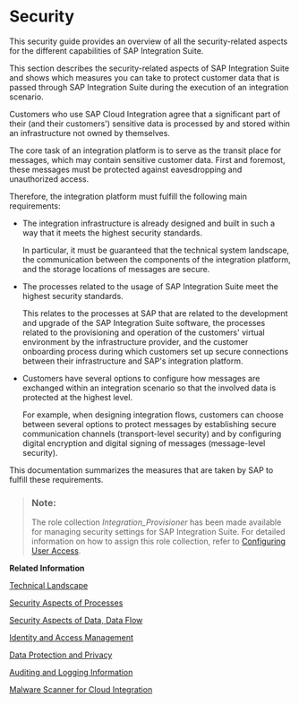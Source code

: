 <!-- loioa58b2400b3094009988a53b0a63b455a -->

# Security

This security guide provides an overview of all the security-related aspects for the different capabilities of SAP Integration Suite.



This section describes the security-related aspects of SAP Integration Suite and shows which measures you can take to protect customer data that is passed through SAP Integration Suite during the execution of an integration scenario.

Customers who use SAP Cloud Integration agree that a significant part of their \(and their customers'\) sensitive data is processed by and stored within an infrastructure not owned by themselves.

The core task of an integration platform is to serve as the transit place for messages, which may contain sensitive customer data. First and foremost, these messages must be protected against eavesdropping and unauthorized access.

Therefore, the integration platform must fulfill the following main requirements:

-   The integration infrastructure is already designed and built in such a way that it meets the highest security standards.

    In particular, it must be guaranteed that the technical system landscape, the communication between the components of the integration platform, and the storage locations of messages are secure.

-   The processes related to the usage of SAP Integration Suite meet the highest security standards.

    This relates to the processes at SAP that are related to the development and upgrade of the SAP Integration Suite software, the processes related to the provisioning and operation of the customers' virtual environment by the infrastructure provider, and the customer onboarding process during which customers set up secure connections between their infrastructure and SAP's integration platform.

-   Customers have several options to configure how messages are exchanged within an integration scenario so that the involved data is protected at the highest level.

    For example, when designing integration flows, customers can choose between several options to protect messages by establishing secure communication channels \(transport-level security\) and by configuring digital encryption and digital signing of messages \(message-level security\).


This documentation summarizes the measures that are taken by SAP to fulfill these requirements.



> ### Note:  
> The role collection *Integration\_Provisioner* has been made available for managing security settings for SAP Integration Suite. For detailed information on how to assign this role collection, refer to [Configuring User Access](../20-Working_with_SAP_Integration_Suite_Home/configuring-user-access-2c6214a.md).

**Related Information**  


[Technical Landscape](technical-landscape-daea676.md "")

[Security Aspects of Processes](security-aspects-of-processes-51e36ff.md "Processes that are related to the provisioning, update, and usage of SAP Integration Suite meet the highest security standards.")

[Security Aspects of Data, Data Flow](security-aspects-of-data-data-flow-55c45ab.md "")

[Identity and Access Management](identity-and-access-management-77868c2.md "")

[Data Protection and Privacy](data-protection-and-privacy-3df9abf.md "")

[Auditing and Logging Information](auditing-and-logging-information-86a75cd.md "Here you can find a list of the security events that are logged by SAP Integration Suite.")

[Malware Scanner for Cloud Integration](../50-Development/IntegrationSettings/malware-scanner-for-cloud-integration-37df657.md "Scan your design time artifacts for malware before the users upload them to the tenant.")

